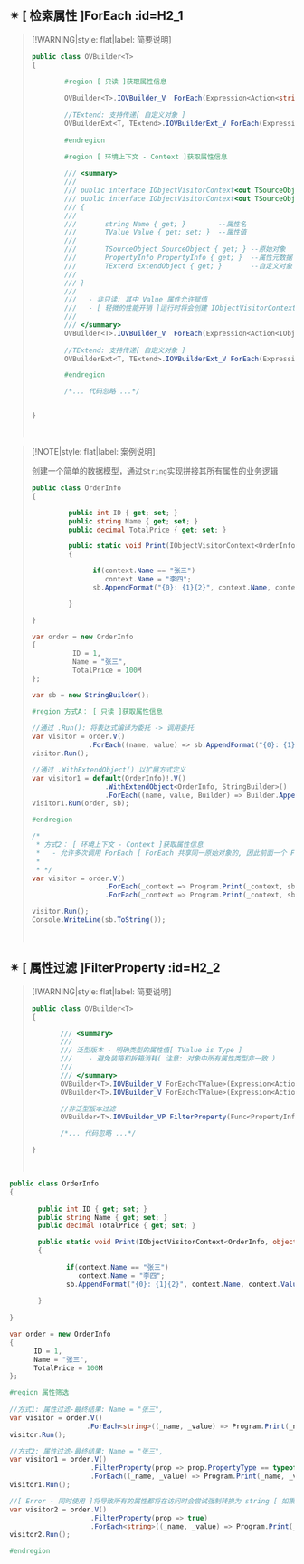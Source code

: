 <br/>

## ✴ [ 检索属性 ]ForEach :id=H2_1

>[!WARNING|style: flat|label: 简要说明]
>
>```csharp
>public class OVBuilder<T>
>{
>
>         #region [ 只读 ]获取属性信息
>          
>         OVBuilder<T>.IOVBuilder_V  ForEach(Expression<Action<string, object>> foreachAction);
>      
>         //TExtend: 支持传递[ 自定义对象 ]
>         OVBuilderExt<T, TExtend>.IOVBuilderExt_V ForEach(Expression<Action<string, object, TExtend>> foreachAction);
>      
>         #endregion
>    
>         #region [ 环境上下文 - Context ]获取属性信息
>
>         /// <summary>
>         ///
>         /// public interface IObjectVisitorContext<out TSourceObject, TValue>
>         /// public interface IObjectVisitorContext<out TSourceObject, out TExtend, TValue>
>         /// {
>         ///
>         ///       string Name { get; }        --属性名
>         ///       TValue Value { get; set; }  --属性值
>         ///      
>         ///       TSourceObject SourceObject { get; } --原始对象
>         ///       PropertyInfo PropertyInfo { get; }  --属性元数据
>         ///       TExtend ExtendObject { get; }       --自定义对象
>         ///
>         /// }
>         /// 
>         ///   - 非只读: 其中 Value 属性允许赋值
>         ///   - [ 轻微的性能开销 ]运行时将会创建 IObjectVisitorContext 参数对象
>         /// 
>         /// </summary>      
>         OVBuilder<T>.IOVBuilder_V  ForEach(Expression<Action<IObjectVisitorContext<T, object>>> foreachAction);
>    
>         //TExtend: 支持传递[ 自定义对象 ]
>         OVBuilderExt<T, TExtend>.IOVBuilderExt_V ForEach(Expression<Action<IObjectVisitorContext<T, TExtend, object>>> foreachAction);
>
>         #endregion    
>
>         /*... 代码忽略 ...*/
>
>
>}
>
>```
>
><br/>

>[!NOTE|style: flat|label: 案例说明]
>
>创建一个简单的数据模型，通过`String`实现拼接其所有属性的业务逻辑
>
>```csharp
>public class OrderInfo
>{
>
>          public int ID { get; set; }
>          public string Name { get; set; }
>          public decimal TotalPrice { get; set; }
>
>          public static void Print(IObjectVisitorContext<OrderInfo, object> context, StringBuilder sb)
>          {
>
>                if(context.Name == "张三")
>                   context.Name = "李四";
>                sb.AppendFormat("{0}: {1}{2}", context.Name, context.Value, Environment.NewLine);
>
>          }
>
>}
>
>```
>
>```csharp
>var order = new OrderInfo
>{
>           ID = 1,
>           Name = "张三",
>           TotalPrice = 100M
>};
>
>var sb = new StringBuilder();
>
>#region 方式A： [ 只读 ]获取属性信息
>    
>//通过 .Run(): 将表达式编译为委托 -> 调用委托
>var visitor = order.V()
>               .ForEach((name, value) => sb.AppendFormat("{0}: {1}{2}", name, value, Environment.NewLine));
>visitor.Run(); 
>
>//通过 .WithExtendObject() 以扩展方式定义
>var visitor1 = default(OrderInfo)!.V()
>                   .WithExtendObject<OrderInfo, StringBuilder>()
>                   .ForEach((name, value, Builder) => Builder.AppendFormat("{0}: {1}{2}", name, value, Environment.NewLine));
>visitor1.Run(order, sb);
>
>#endregion
>
>/*
>  * 方式2： [ 环境上下文 - Context ]获取属性信息
>  *   - 允许多次调用 ForEach [ ForEach 共享同一原始对象的, 因此前面一个 ForEach 的修改是会对后一个产生影响的 ]
>  *
>  * */
>var visitor = order.V()
>                   .ForEach(_context => Program.Print(_context, sb))
>                   .ForEach(_context => Program.Print(_context, sb)); 
>
>visitor.Run();
>Console.WriteLine(sb.ToString());
>
>
>```
>
>
>
><br/>



## ✴ [ 属性过滤 ]FilterProperty :id=H2_2

>[!WARNING|style: flat|label: 简要说明]
>
>```csharp
>public class OVBuilder<T>
>{
>
>        /// <summary>
>        ///
>        /// 泛型版本 - 明确类型的属性值[ TValue is Type ]
>        ///    - 避免装箱和拆箱消耗( 注意: 对象中所有属性类型非一致 )
>        /// 
>        /// </summary>      
>        OVBuilder<T>.IOVBuilder_V ForEach<TValue>(Expression<Action<string, TValue>> foreachAction);
>        OVBuilder<T>.IOVBuilder_V ForEach<TValue>(Expression<Action<IObjectVisitorContext<T, TValue>>> foreachAction);
>
>        //非泛型版本过滤
>        OVBuilder<T>.IOVBuilder_VP FilterProperty(Func<PropertyInfo, bool> propertyInfoFilter);
>
>        /*... 代码忽略 ...*/
>
>}
>
>```
>
><br/>

```csharp
public class OrderInfo
{
    
       public int ID { get; set; }
       public string Name { get; set; }
       public decimal TotalPrice { get; set; }

       public static void Print(IObjectVisitorContext<OrderInfo, object> context, StringBuilder sb)
       {
           
              if(context.Name == "张三")
                 context.Name = "李四";
              sb.AppendFormat("{0}: {1}{2}", context.Name, context.Value, Environment.NewLine);
           
       }
    
}

var order = new OrderInfo
{
      ID = 1,
      Name = "张三",
      TotalPrice = 100M
};

#region 属性筛选
    
//方式1: 属性过滤-最终结果: Name = "张三",
var visitor = order.V()
                   .ForEach<string>((_name, _value) => Program.Print(_name, _value));
visitor.Run();

//方式2: 属性过滤-最终结果: Name = "张三",
var visitor1 = order.V()
                    .FilterProperty(prop => prop.PropertyType == typeof(string))
                    .ForEach((_name, _value) => Program.Print(_name, _value));
visitor1.Run();

//[ Error - 同时使用 ]将导致所有的属性都将在访问时会尝试强制转换为 string [ 如果强制转换失败 - 将会引发异常 ]
var visitor2 = order.V()
                    .FilterProperty(prop => true)
                    .ForEach<string>((_name, _value) => Program.Print(_name, _value));
visitor2.Run();

#endregion

```

